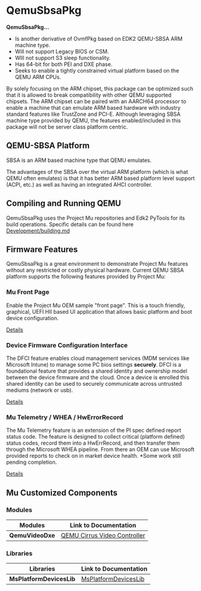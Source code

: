 # QemuSbsaPkg

**QemuSbsaPkg...**

- Is another derivative of OvmfPkg based on EDK2 QEMU-SBSA ARM machine type.
- Will not support Legacy BIOS or CSM.
- WIll not support S3 sleep functionality.
- Has 64-bit for both PEI and DXE phase.
- Seeks to enable a tightly constrained virtual platform based on the QEMU ARM CPUs.

By solely focusing on the ARM chipset, this package can be optimized such that it is allowed to break compatibility
with other QEMU supported chipsets. The ARM chipset can be paired with an AARCH64 processor to enable a machine
that can emulate ARM based hardware with industry standard features like TrustZone and PCI-E. Although leveraging
SBSA machine type provided by QEMU, the features enabled/included in this package will not be server class platform
centric.

## QEMU-SBSA Platform

SBSA is an ARM based machine type that QEMU emulates.

The advantages of the SBSA over the virtual ARM platform (which is what QEMU often emulates) is that it has
better ARM based platform level support (ACPI, etc.) as well as having an integrated AHCI controller.

## Compiling and Running QEMU

QemuSbsaPkg uses the Project Mu repositories and Edk2 PyTools for its build operations.
Specific details can be found here [Development/building.md](../Common/building.md)

## Firmware Features

QemuSbsaPkg is a great environment to demonstrate Project Mu features without any restricted or costly physical
hardware. Current QEMU SBSA platform supports the following features provided by Project Mu:

### Mu Front Page

Enable the Project Mu OEM sample "front page".
This is a touch friendly, graphical, UEFI HII based UI application that
allows basic platform and boot device configuration.

[Details](../Common/Features/feature_frontpage.md)

### Device Firmware Configuration Interface

The DFCI feature enables cloud management services (MDM services like Microsoft Intune) to manage some PC
bios settings **securely**.  DFCI is a foundational feature that provides a shared identity and ownership
model between the device firmware and the cloud.  Once a device is enrolled this shared identity can be used
to securely communicate across untrusted mediums (network or usb).

[Details](../Common/Features/feature_dfci.md)

### Mu Telemetry / WHEA / HwErrorRecord

The Mu Telemetry feature is an extension of the PI spec defined report status code.  The feature is
designed to collect critical (platform defined) status codes, record them into a HwErrRecord,
and then transfer them through the Microsoft WHEA pipeline.  From there an OEM can use Microsoft
provided reports to check on in market device health.  *Some work still pending completion.

[Details](../Common/Features/feature_whea.md)

## Mu Customized Components

### Modules

| Modules | Link to Documentation |
| --- | --- |
| **QemuVideoDxe** | [QEMU Cirrus Video Controller](../../QemuSbsaPkg/QemuVideoDxe/ReadMe.md) |

### Libraries

| Libraries | Link to Documentation |
| --- | --- |
| **MsPlatformDevicesLib** | [MsPlatformDevicesLib](../../QemuSbsaPkg/Library/MsPlatformDevicesLibQemuSbsa/ReadMe.md) |
